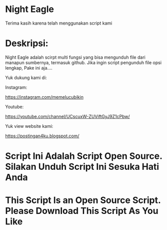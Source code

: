 # Night Eagle
Terima kasih karena telah menggunakan script kami
# Deskripsi:
Night Eagle adalah scirpt multi fungsi yang bisa mengunduh file dari manapun sumbernya, termasuk github. Jika ingin script pengunduh file opsi lengkap, Pake ini aja....

Yuk dukung kami di:

Instagram:

  https://instagram.com/memelucubikin

Youtube:
  
  https://youtube.com/channel/UCscuxW-ZUViftGyJ9Z1cPbw/

Yuk view website kami:
  
  https://postingan4ku.blogspot.com/

# Script Ini Adalah Script Open Source. Silakan Unduh Script Ini Sesuka Hati Anda
# This Script Is an Open Source Script. Please Download This Script As You Like

